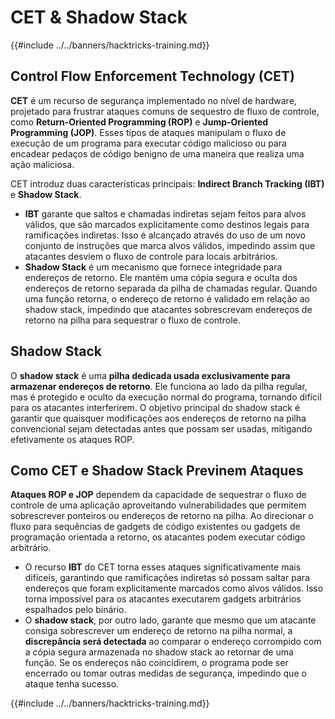 # CET & Shadow Stack

{{#include ../../banners/hacktricks-training.md}}

## Control Flow Enforcement Technology (CET)

**CET** é um recurso de segurança implementado no nível de hardware, projetado para frustrar ataques comuns de sequestro de fluxo de controle, como **Return-Oriented Programming (ROP)** e **Jump-Oriented Programming (JOP)**. Esses tipos de ataques manipulam o fluxo de execução de um programa para executar código malicioso ou para encadear pedaços de código benigno de uma maneira que realiza uma ação maliciosa.

CET introduz duas características principais: **Indirect Branch Tracking (IBT)** e **Shadow Stack**.

- **IBT** garante que saltos e chamadas indiretas sejam feitos para alvos válidos, que são marcados explicitamente como destinos legais para ramificações indiretas. Isso é alcançado através do uso de um novo conjunto de instruções que marca alvos válidos, impedindo assim que atacantes desviem o fluxo de controle para locais arbitrários.
- **Shadow Stack** é um mecanismo que fornece integridade para endereços de retorno. Ele mantém uma cópia segura e oculta dos endereços de retorno separada da pilha de chamadas regular. Quando uma função retorna, o endereço de retorno é validado em relação ao shadow stack, impedindo que atacantes sobrescrevam endereços de retorno na pilha para sequestrar o fluxo de controle.

## Shadow Stack

O **shadow stack** é uma **pilha dedicada usada exclusivamente para armazenar endereços de retorno**. Ele funciona ao lado da pilha regular, mas é protegido e oculto da execução normal do programa, tornando difícil para os atacantes interferirem. O objetivo principal do shadow stack é garantir que quaisquer modificações aos endereços de retorno na pilha convencional sejam detectadas antes que possam ser usadas, mitigando efetivamente os ataques ROP.

## Como CET e Shadow Stack Previnem Ataques

**Ataques ROP e JOP** dependem da capacidade de sequestrar o fluxo de controle de uma aplicação aproveitando vulnerabilidades que permitem sobrescrever ponteiros ou endereços de retorno na pilha. Ao direcionar o fluxo para sequências de gadgets de código existentes ou gadgets de programação orientada a retorno, os atacantes podem executar código arbitrário.

- O recurso **IBT** do CET torna esses ataques significativamente mais difíceis, garantindo que ramificações indiretas só possam saltar para endereços que foram explicitamente marcados como alvos válidos. Isso torna impossível para os atacantes executarem gadgets arbitrários espalhados pelo binário.
- O **shadow stack**, por outro lado, garante que mesmo que um atacante consiga sobrescrever um endereço de retorno na pilha normal, a **discrepância será detectada** ao comparar o endereço corrompido com a cópia segura armazenada no shadow stack ao retornar de uma função. Se os endereços não coincidirem, o programa pode ser encerrado ou tomar outras medidas de segurança, impedindo que o ataque tenha sucesso.

{{#include ../../banners/hacktricks-training.md}}
